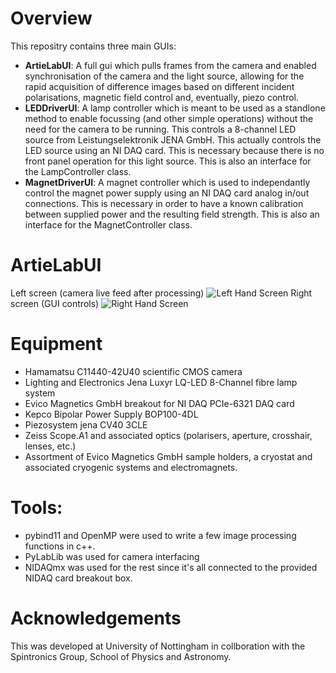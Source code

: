 # Overview
This repositry contains three main GUIs:
- **ArtieLabUI**: A full gui which pulls frames from the camera and enabled synchronisation of the camera and the light source, allowing for the rapid acquisition of difference images based on different incident polarisations, magnetic field control and, eventually, piezo control.
- **LEDDriverUI**: A lamp controller which is meant to be used as a standlone method to enable focussing (and other simple operations) without the need for the camera to be running. This controls a 8-channel LED source from Leistungselektronik JENA GmbH. This actually controls the LED source using an NI DAQ card. This is necessary because there is no front panel operation for this light source. This is also an interface for the LampController class.
- **MagnetDriverUI**: A magnet controller which is used to independantly control the magnet power supply using an NI DAQ card analog in/out connections. This is necessary in order to have a known calibration between supplied power and the resulting field strength. This is also an interface for the MagnetController class.
# ArtieLabUI
Left screen (camera live feed after processing)
![Left Hand Screen](https://github.com/stupoole/SpintronicsMOKE/blob/main/res/readme/lhs.png?raw=true)
Right screen (GUI controls)
![Right Hand Screen](https://github.com/stupoole/SpintronicsMOKE/blob/main/res/readme/rhs.png?raw=true)

# Equipment
- Hamamatsu C11440-42U40 scientific CMOS camera
- Lighting and Electronics Jena Luxyr LQ-LED 8-Channel fibre lamp system
- Evico Magnetics GmbH breakout for NI DAQ PCIe-6321 DAQ card
- Kepco Bipolar Power Supply BOP100-4DL
- Piezosystem jena CV40 3CLE
- Zeiss Scope.A1 and associated optics (polarisers, aperture, crosshair, lenses, etc.)
- Assortment of Evico Magnetics GmbH sample holders, a cryostat and associated cryogenic systems and electromagnets.

# Tools:
- pybind11 and OpenMP were used to write a few image processing functions in c++.
- PyLabLib was used for camera interfacing 
- NIDAQmx was used for the rest since it's all connected to the provided NIDAQ card breakout box.

# Acknowledgements
This was developed at University of Nottingham in collboration with the Spintronics Group, School of Physics and Astronomy.
